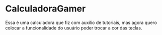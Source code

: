 # CalculadoraGamer
Essa é uma calculadora que fiz com auxilio de tutoriais, mas agora quero colocar a funcionalidade do usuário poder trocar a cor das teclas.
